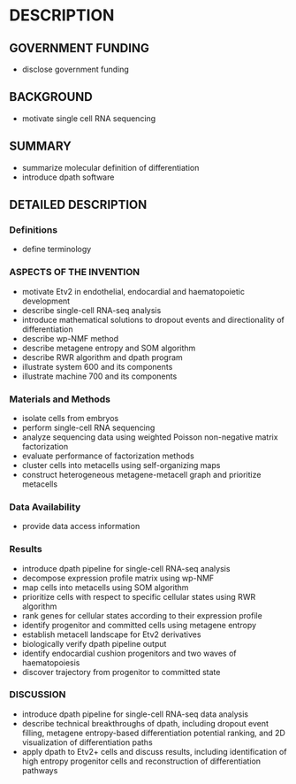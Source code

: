 # DESCRIPTION

## GOVERNMENT FUNDING

- disclose government funding

## BACKGROUND

- motivate single cell RNA sequencing

## SUMMARY

- summarize molecular definition of differentiation
- introduce dpath software

## DETAILED DESCRIPTION

### Definitions

- define terminology

### ASPECTS OF THE INVENTION

- motivate Etv2 in endothelial, endocardial and haematopoietic development
- describe single-cell RNA-seq analysis
- introduce mathematical solutions to dropout events and directionality of differentiation
- describe wp-NMF method
- describe metagene entropy and SOM algorithm
- describe RWR algorithm and dpath program
- illustrate system 600 and its components
- illustrate machine 700 and its components

### Materials and Methods

- isolate cells from embryos
- perform single-cell RNA sequencing
- analyze sequencing data using weighted Poisson non-negative matrix factorization
- evaluate performance of factorization methods
- cluster cells into metacells using self-organizing maps
- construct heterogeneous metagene-metacell graph and prioritize metacells

### Data Availability

- provide data access information

### Results

- introduce dpath pipeline for single-cell RNA-seq analysis
- decompose expression profile matrix using wp-NMF
- map cells into metacells using SOM algorithm
- prioritize cells with respect to specific cellular states using RWR algorithm
- rank genes for cellular states according to their expression profile
- identify progenitor and committed cells using metagene entropy
- establish metacell landscape for Etv2 derivatives
- biologically verify dpath pipeline output
- identify endocardial cushion progenitors and two waves of haematopoiesis
- discover trajectory from progenitor to committed state

### DISCUSSION

- introduce dpath pipeline for single-cell RNA-seq data analysis
- describe technical breakthroughs of dpath, including dropout event filling, metagene entropy-based differentiation potential ranking, and 2D visualization of differentiation paths
- apply dpath to Etv2+ cells and discuss results, including identification of high entropy progenitor cells and reconstruction of differentiation pathways

